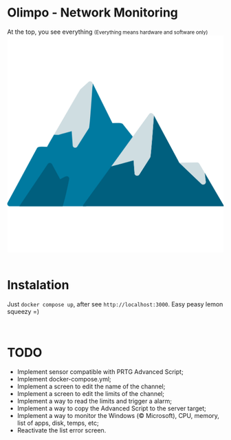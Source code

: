 # Olimpo - Network Monitoring
At the top, you see everything <small>(Everything means hardware and software only)</small>
![alt text](image.png)  
<br>





# Instalation
Just `docker compose up`, after see `http://localhost:3000`. Easy peasy lemon squeezy =)

<br>





# TODO
 - Implement sensor compatible with PRTG Advanced Script;
 - Implement docker-compose.yml;
 - Implement a screen to edit the name of the channel;
 - Implement a screen to edit the limits of the channel;
 - Implement a way to read the limits and trigger a alarm;
 - Implement a way to copy the Advanced Script to the server target;
 - Implement a way to monitor the Windows (© Microsoft), CPU, memory, list of apps, disk, temps, etc;
 - Reactivate the list error screen.